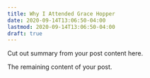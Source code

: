 ```yaml
---
title: Why I Attended Grace Hopper
date: 2020-09-14T13:06:50-04:00
lastmod: 2020-09-14T13:06:50-04:00
draft: true
---
```


Cut out summary from your post content here.

<!--more-->

The remaining content of your post.
